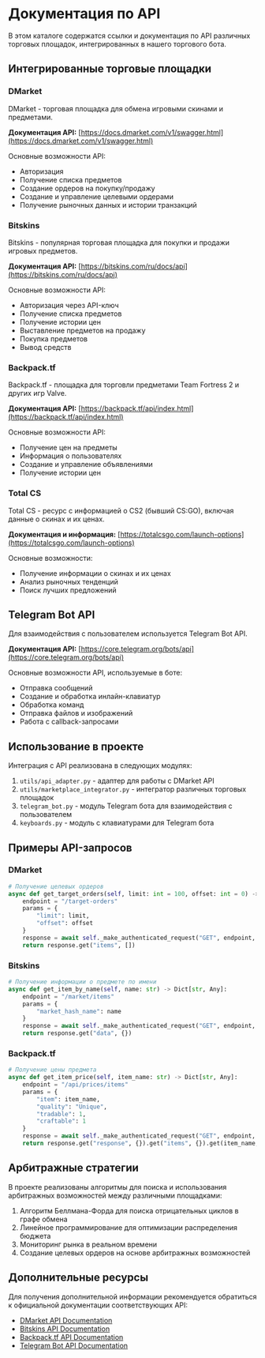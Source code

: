 # Документация по API

В этом каталоге содержатся ссылки и документация по API различных торговых площадок, интегрированных в нашего торгового бота.

## Интегрированные торговые площадки

### DMarket

DMarket - торговая площадка для обмена игровыми скинами и предметами.

**Документация API:** [https://docs.dmarket.com/v1/swagger.html](https://docs.dmarket.com/v1/swagger.html)

Основные возможности API:
- Авторизация
- Получение списка предметов
- Создание ордеров на покупку/продажу
- Создание и управление целевыми ордерами
- Получение рыночных данных и истории транзакций

### Bitskins

Bitskins - популярная торговая площадка для покупки и продажи игровых предметов.

**Документация API:** [https://bitskins.com/ru/docs/api](https://bitskins.com/ru/docs/api)

Основные возможности API:
- Авторизация через API-ключ
- Получение списка предметов
- Получение истории цен
- Выставление предметов на продажу
- Покупка предметов
- Вывод средств

### Backpack.tf

Backpack.tf - площадка для торговли предметами Team Fortress 2 и других игр Valve.

**Документация API:** [https://backpack.tf/api/index.html](https://backpack.tf/api/index.html)

Основные возможности API:
- Получение цен на предметы
- Информация о пользователях
- Создание и управление объявлениями
- Получение истории цен

### Total CS

Total CS - ресурс с информацией о CS2 (бывший CS:GO), включая данные о скинах и их ценах.

**Документация и информация:** [https://totalcsgo.com/launch-options](https://totalcsgo.com/launch-options)

Основные возможности:
- Получение информации о скинах и их ценах
- Анализ рыночных тенденций
- Поиск лучших предложений

## Telegram Bot API

Для взаимодействия с пользователем используется Telegram Bot API.

**Документация API:** [https://core.telegram.org/bots/api](https://core.telegram.org/bots/api)

Основные возможности API, используемые в боте:
- Отправка сообщений
- Создание и обработка инлайн-клавиатур
- Обработка команд
- Отправка файлов и изображений
- Работа с callback-запросами

## Использование в проекте

Интеграция с API реализована в следующих модулях:

1. `utils/api_adapter.py` - адаптер для работы с DMarket API
2. `utils/marketplace_integrator.py` - интегратор различных торговых площадок
3. `telegram_bot.py` - модуль Telegram бота для взаимодействия с пользователем
4. `keyboards.py` - модуль с клавиатурами для Telegram бота

## Примеры API-запросов

### DMarket

```python
# Получение целевых ордеров
async def get_target_orders(self, limit: int = 100, offset: int = 0) -> List[Dict[str, Any]]:
    endpoint = "/target-orders"
    params = {
        "limit": limit,
        "offset": offset
    }
    response = await self._make_authenticated_request("GET", endpoint, params=params)
    return response.get("items", [])
```

### Bitskins

```python
# Получение информации о предмете по имени
async def get_item_by_name(self, name: str) -> Dict[str, Any]:
    endpoint = "/market/items"
    params = {
        "market_hash_name": name
    }
    response = await self._make_authenticated_request("GET", endpoint, params=params)
    return response.get("data", {})
```

### Backpack.tf

```python
# Получение цены предмета
async def get_item_price(self, item_name: str) -> Dict[str, Any]:
    endpoint = "/api/prices/items"
    params = {
        "item": item_name,
        "quality": "Unique",
        "tradable": 1,
        "craftable": 1
    }
    response = await self._make_authenticated_request("GET", endpoint, params=params)
    return response.get("response", {}).get("items", {}).get(item_name, {})
```

## Арбитражные стратегии

В проекте реализованы алгоритмы для поиска и использования арбитражных возможностей между различными площадками:

1. Алгоритм Беллмана-Форда для поиска отрицательных циклов в графе обмена
2. Линейное программирование для оптимизации распределения бюджета
3. Мониторинг рынка в реальном времени
4. Создание целевых ордеров на основе арбитражных возможностей

## Дополнительные ресурсы

Для получения дополнительной информации рекомендуется обратиться к официальной документации соответствующих API:

- [DMarket API Documentation](https://docs.dmarket.com/v1/swagger.html)
- [Bitskins API Documentation](https://bitskins.com/ru/docs/api)
- [Backpack.tf API Documentation](https://backpack.tf/api/index.html)
- [Telegram Bot API Documentation](https://core.telegram.org/bots/api) 